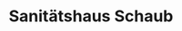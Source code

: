 ---
title: "Sanitätshaus Schaub"
url: /freiburg-im-breisgau/sanitaetshaus-schaub/
shop: Sanitätshaus
---
